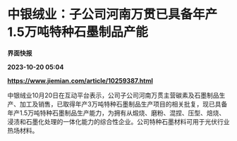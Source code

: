 # 中银绒业：子公司河南万贯已具备年产1.5万吨特种石墨制品产能
**界面快报**

**2023-10-20 05:04**

**https://www.jiemian.com/article/10259387.html**

中银绒业10月20日在互动平台表示，公司子公司河南万贯主营碳素及石墨制品生产、加工及销售，已取得年产3万吨特种石墨制品生产项目的相关批复，现已具备年产1.5万吨特种石墨制品生产能力，为拥有从煅烧、磨粉、混捏、压型、焙烧、浸渍和石墨化处理的一体化能力的综合性企业。公司特种石墨材料可用于光伏行业热场材料。